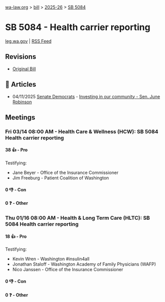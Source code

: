 [wa-law.org](/) > [bill](/bill/) > [2025-26](/bill/2025-26/) > [SB 5084](/bill/2025-26/sb/5084/)

# SB 5084 - Health carrier reporting
[leg.wa.gov](https://app.leg.wa.gov/billsummary?BillNumber=5084&Year=2025&Initiative=false) | [RSS Feed](./rss.xml)

## Revisions
* [Original Bill](1/)

## 📰 Articles
* 04/11/2025 [Senate Democrats](/org/senate_democrats/) - [Investing in our community - Sen. June Robinson](https://senatedemocrats.wa.gov/robinson/2025/04/11/investing-in-our-community/#:~:text=Senate%20Bill%205084)

## Meetings
### Fri 03/14 08:00 AM - Health Care & Wellness (HCW): SB 5084 Health carrier reporting
#### 38 👍 - Pro
Testifying:
* Jane Beyer - Office of the Insurance Commissioner
* Jim Freeburg - Patient Coalition of Washington

#### 0 👎 - Con

#### 0 ❓ - Other

### Thu 01/16 08:00 AM - Health & Long Term Care (HLTC): SB 5084 Health carrier reporting
#### 18 👍 - Pro
Testifying:
* Kevin Wren - Washington #insulin4all
* Jonathan Staloff - Washington Academy of Family Physicians (WAFP)
* Nico Janssen - Office of the Insurance Commissioner

#### 0 👎 - Con

#### 0 ❓ - Other
